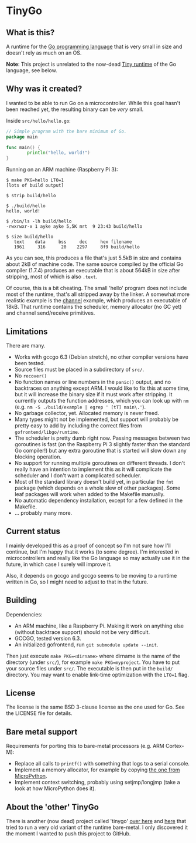 # TinyGo

## What is this?

A runtime for the [Go programming language](https://golang.org/) that is very
small in size and doesn't rely as much on an OS.

**Note**: This project is unrelated to the now-dead [Tiny
runtime](https://code.google.com/archive/p/tinygo/) of the Go language, see
below.

## Why was it created?

I wanted to be able to run Go on a microcontroller. While this goal hasn't been
reached yet, the resulting binary can be _very_ small.

Inside `src/hello/hello.go`:

```go
// Simple program with the bare minimum of Go.
package main

func main() {
        println("hello, world!")
}
```

Running on an ARM machine (Raspberry Pi 3):

```
$ make PKG=hello LTO=1
[lots of build output]

$ strip build/hello

$ ./build/hello
hello, world!

$ /bin/ls -lh build/hello
-rwxrwxr-x 1 ayke ayke 5,5K mrt  9 23:43 build/hello

$ size build/hello
   text    data     bss     dec     hex filename
   1961     316      20    2297     8f9 build/hello
```

As you can see, this produces a file that's just 5.5kB in size and contains
about 2kB of machine code. The same source compiled by the official Go compiler
(1.7.4) produces an executable that is about 564kB in size after stripping, most
of which is also `.text`.

Of course, this is a bit cheating. The small 'hello' program does not include
most of the runtime, that's all stripped away by the linker. A somewhat more
realistic example is the
[channel](https://github.com/aykevl/tinygo/blob/master/src/channel/channel.go)
example, which produces an executable of 18kB. That runtime contains the
scheduler, memory allocator (no GC yet) and channel send/receive primitives.

## Limitations

There are many.

  * Works with gccgo 6.3 (Debian stretch), no other compiler versions have been
    tested.
  * Source files must be placed in a subdirectory of `src/`.
  * No `recover()`
  * No function names or line numbers in the `panic()` output, and no backtraces
    on anything except ARM. I would like to fix this at some time, but it will
    increase the binary size if it must work after stripping. It currently
    outputs the function addresses, which you can look up with `nm` (e.g. `nm -S
    ./build/example | egrep ' [tT] main\.'`).
  * No garbage collector, yet. Allocated memory is never freed.
  * Many types might not be implemented, but support will probably be pretty
    easy to add by including the correct files from `gofrontend/libgo/runtime`.
  * The scheduler is pretty dumb right now. Passing messages between two
    goroutines is fast (on the Raspberry Pi 3 slightly faster than the standard
    Go compiler!) but any extra goroutine that is started will slow down any
    blocking operation.
  * No support for running multiple goroutines on different threads. I don't
    really have an intention to implement this as it will complicate the
    scheduler and I don't want a complicated scheduler.
  * Most of the standard library doesn't build yet, in particular the `fmt`
    package (which depends on a whole slew of other packages). Some leaf
    packages will work when added to the Makefile manually.
  * No automatic dependency installation, except for a few defined in the
    Makefile.
  * ... probably many more.

## Current status

I mainly developed this as a proof of concept so I'm not sure how I'll continue,
but I'm happy that it works (to some degree). I'm interested in microcontrollers
and really like the Go language so may actually use it in the future, in which
case I surely will improve it.

Also, it depends on gccgo and gccgo seems to be moving to a runtime written in
Go, so I might need to adjust to that in the future.

## Building

Dependencies:

  * An ARM machine, like a Raspberry Pi. Making it work on anything else
    (without backtrace support) should not be very difficult.
  * GCCGO, tested version 6.3.
  * An initialized gofrontend, run `git submodule update --init`.

Then just execute `make PKG=<dirname>` where dirname is the name of the
directory (under `src/`), for example `make PKG=myproject`. You have to put your
source files under `src/`. The executable is then put in the `build/` directory.
You may want to enable link-time optimization with the `LTO=1` flag.

## License

The license is the same BSD 3-clause license as the one used for Go. See the
LICENSE file for details.

## Bare metal support

Requirements for porting this to bare-metal processors (e.g. ARM Cortex-M):

  * Replace all calls to `printf()` with something that logs to a serial
    console.
  * Implement a memory allocator, for example by copying [the one from
    MicroPython](https://github.com/micropython/micropython/blob/master/py/gc.c).
  * Implement context switching, probably using setjmp/longjmp (take a look at
    how MicroPython does it).

## About the 'other' TinyGo

There is another (now dead) project called 'tinygo' [over
here](https://code.google.com/archive/p/tinygo/) and
[here](https://github.com/jackmanlabs/tinygo) that tried to run a very old
variant of the runtime bare-metal. I only discovered it the moment I wanted to
push this project to GitHub.
